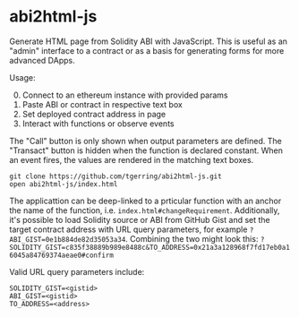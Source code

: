 # abi2html-js

Generate HTML page from Solidity ABI with JavaScript. This is useful as an "admin" interface to a contract or as a basis for generating forms for more advanced DApps.

Usage:

0. Connect to an ethereum instance with provided params
1. Paste ABI or contract in respective text box
2. Set deployed contract address in page
3. Interact with functions or observe events

The "Call" button is only shown when output parameters are defined. The "Transact" button is hidden when the function is declared constant. When an event fires, the values are rendered in the matching text boxes.

```
git clone https://github.com/tgerring/abi2html-js.git
open abi2html-js/index.html
```

The applicattion can be deep-linked to a prticular function with an anchor the name of the function, i.e. `index.html#changeRequirement`. Additionally, it's possible to load Solidity source or ABI from GitHub Gist and set the target contract address with URL query parameters, for example `?ABI_GIST=0e1b884de82d35053a34`. Combining the two might look this: `?SOLIDITY_GIST=c835f38889b989e8488c&TO_ADDRESS=0x21a3a128968f7fd17eb0a16045a84769374aeae0#confirm`

Valid URL query parameters include:
```
SOLIDITY_GIST=<gistid>
ABI_GIST=<gistid>
TO_ADDRESS=<address>
```
